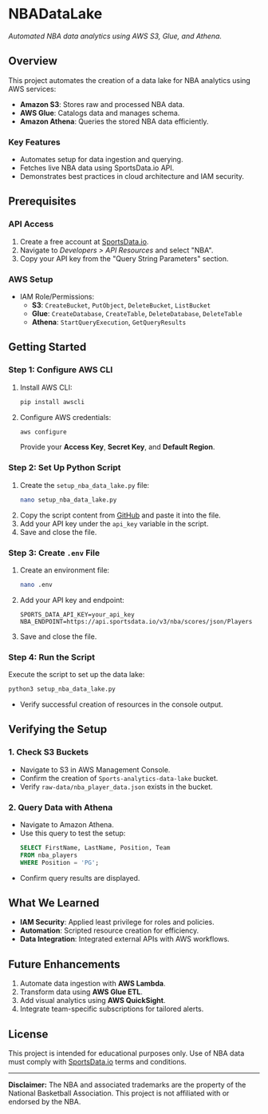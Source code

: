 # NBADataLake
*Automated NBA data analytics using AWS S3, Glue, and Athena.*

## Overview
This project automates the creation of a data lake for NBA analytics using AWS services:
- **Amazon S3**: Stores raw and processed NBA data.
- **AWS Glue**: Catalogs data and manages schema.
- **Amazon Athena**: Queries the stored NBA data efficiently.

### Key Features
- Automates setup for data ingestion and querying.
- Fetches live NBA data using SportsData.io API.
- Demonstrates best practices in cloud architecture and IAM security.

## Prerequisites

### API Access
1. Create a free account at [SportsData.io](https://sportsdata.io/).
2. Navigate to *Developers > API Resources* and select "NBA".
3. Copy your API key from the "Query String Parameters" section.

### AWS Setup
- IAM Role/Permissions:
  - **S3**: `CreateBucket`, `PutObject`, `DeleteBucket`, `ListBucket`
  - **Glue**: `CreateDatabase`, `CreateTable`, `DeleteDatabase`, `DeleteTable`
  - **Athena**: `StartQueryExecution`, `GetQueryResults`

## Getting Started

### Step 1: Configure AWS CLI
1. Install AWS CLI:
   ```bash
   pip install awscli
   ```
2. Configure AWS credentials:
   ```bash
   aws configure
   ```
   Provide your **Access Key**, **Secret Key**, and **Default Region**.

### Step 2: Set Up Python Script
1. Create the `setup_nba_data_lake.py` file:
   ```bash
   nano setup_nba_data_lake.py
   ```
2. Copy the script content from [GitHub](https://github.com/jenmagruder/NBADataLake) and paste it into the file.
3. Add your API key under the `api_key` variable in the script.
4. Save and close the file.

### Step 3: Create `.env` File
1. Create an environment file:
   ```bash
   nano .env
   ```
2. Add your API key and endpoint:
   ```env
   SPORTS_DATA_API_KEY=your_api_key
   NBA_ENDPOINT=https://api.sportsdata.io/v3/nba/scores/json/Players
   ```
3. Save and close the file.

### Step 4: Run the Script
Execute the script to set up the data lake:
```bash
python3 setup_nba_data_lake.py
```
- Verify successful creation of resources in the console output.

## Verifying the Setup

### 1. Check S3 Buckets
- Navigate to S3 in AWS Management Console.
- Confirm the creation of `Sports-analytics-data-lake` bucket.
- Verify `raw-data/nba_player_data.json` exists in the bucket.

### 2. Query Data with Athena
- Navigate to Amazon Athena.
- Use this query to test the setup:
  ```sql
  SELECT FirstName, LastName, Position, Team
  FROM nba_players
  WHERE Position = 'PG';
  ```
- Confirm query results are displayed.

## What We Learned
- **IAM Security**: Applied least privilege for roles and policies.
- **Automation**: Scripted resource creation for efficiency.
- **Data Integration**: Integrated external APIs with AWS workflows.

## Future Enhancements
1. Automate data ingestion with **AWS Lambda**.
2. Transform data using **AWS Glue ETL**.
3. Add visual analytics using **AWS QuickSight**.
4. Integrate team-specific subscriptions for tailored alerts.

## License
This project is intended for educational purposes only. Use of NBA data must comply with [SportsData.io](https://sportsdata.io/) terms and conditions.

---
**Disclaimer:** The NBA and associated trademarks are the property of the National Basketball Association. This project is not affiliated with or endorsed by the NBA.